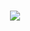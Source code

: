 <h1 align="center">
  <a href="https://git.io/typing-svg">
    <img src="https://readme-typing-svg.herokuapp.com/?lines=Hello,+There+;I+am+Joel+Medina...;Nice+To+Meet+You!&centertrue&size=30">
  </a>
</h1>
  

<!--
**Venec0/Venec0** is a ✨ _special_ ✨ repository because its `README.md` (this file) appears on your GitHub profile.

Here are some ideas to get you started:

- 🔭 I’m currently working on ...
- 🌱 I’m currently learning ...
- 👯 I’m looking to collaborate on ...
- 🤔 I’m looking for help with ...
- 💬 Ask me about ...
- 📫 How to reach me: ...
- 😄 Pronouns: ...
- ⚡ Fun fact: ...
-->

